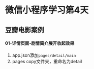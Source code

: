 # 微信小程序学习第4天



## 豆瓣电影案例

#### 01-详情页面-剧情简介展开收起效果

1. app.json添加`pages/detail/main`
2. pages copy文件夹，重命名为detail
